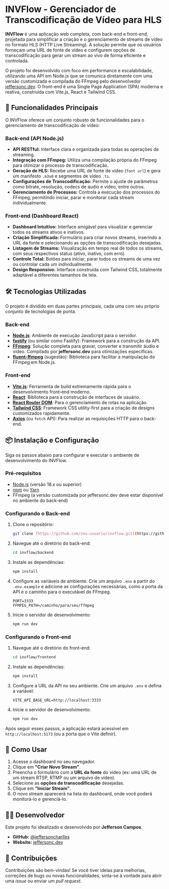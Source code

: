 # INVFlow - Gerenciador de Transcodificação de Vídeo para HLS

**INVFlow** é uma aplicação web completa, com back-end e front-end, projetada para simplificar a criação e o gerenciamento de streams de vídeo no formato HLS (HTTP Live Streaming). A solução permite que os usuários forneçam uma URL de fonte de vídeo e configurem opções de transcodificação para gerar um stream ao vivo de forma eficiente e controlada.

O projeto foi desenvolvido com foco em performance e escalabilidade, utilizando uma API em Node.js que se comunica diretamente com uma versão customizada e compilada do FFmpeg pelo desenvolvedor [jeffersonc.dev](https://github.com/jeffersoncdev). O front-end é uma Single Page Application (SPA) moderna e reativa, construída com Vite.js, React e Tailwind CSS.

## 🚀 Funcionalidades Principais

O INVFlow oferece um conjunto robusto de funcionalidades para o gerenciamento de transcodificação de vídeo:

### Back-end (API Node.js)

- **API RESTful:** Interface clara e organizada para todas as operações de streaming.
- **Integração com FFmpeg:** Utiliza uma compilação própria do FFmpeg para otimizar o processo de transcodificação.
- **Geração de HLS:** Recebe uma URL de fonte de vídeo (`font url`) e gera um manifesto `.m3u8` e segmentos de vídeo `.ts`.
- **Configurações de Transcodificação:** Permite o ajuste de parâmetros como bitrate, resolução, codecs de áudio e vídeo, entre outros.
- **Gerenciamento de Processos:** Controla a execução dos processos do FFmpeg, permitindo iniciar, parar e monitorar cada stream individualmente.

### Front-end (Dashboard React)

- **Dashboard Intuitivo:** Interface amigável para visualizar e gerenciar todos os streams ativos e inativos.
- **Criação Simplificada:** Formulário para criar novos streams, inserindo a URL da fonte e selecionando as opções de transcodificação desejadas.
- **Listagem de Streams:** Visualização em tempo real de todos os streams, com seus respectivos status (ativo, inativo, com erro).
- **Controle Total:** Botões para iniciar, parar todos os streams de uma vez ou controlar cada um individualmente.
- **Design Responsivo:** Interface construída com Tailwind CSS, totalmente adaptável a diferentes tamanhos de tela.

## 🛠️ Tecnologias Utilizadas

O projeto é dividido em duas partes principais, cada uma com seu próprio conjunto de tecnologias de ponta.

### Back-end

- **[Node.js](https://nodejs.org/)**: Ambiente de execução JavaScript para o servidor.
- **[fastify](https://fastify.dev/)** (ou similar como Fastify): Framework para a construção da API.
- **[FFmpeg](https://ffmpeg.org/)**: Solução completa para gravar, converter e transmitir áudio e vídeo. Compilado por **jeffersonc.dev** para otimizações específicas.
- **[fluent-ffmpeg](https://github.com/fluent-ffmpeg/node-fluent-ffmpeg)** (sugestão): Biblioteca para facilitar a manipulação do FFmpeg em Node.js.

### Front-end

- **[Vite.js](https://vitejs.dev/)**: Ferramenta de build extremamente rápida para o desenvolvimento front-end moderno.
- **[React](https://reactjs.org/)**: Biblioteca para a construção de interfaces de usuário.
- **[React Router DOM](https://reactrouter.com/)**: Para o gerenciamento de rotas na aplicação.
- **[Tailwind CSS](https://tailwindcss.com/)**: Framework CSS utility-first para a criação de designs customizados rapidamente.
- **[Axios](https://axios-http.com/)** (ou `fetch` API): Para realizar as requisições HTTP para o back-end.

## 📦 Instalação e Configuração

Siga os passos abaixo para configurar e executar o ambiente de desenvolvimento do INVFlow.

### Pré-requisitos

- [Node.js](https://nodejs.org/) (versão 18.x ou superior)
- [npm](https://www.npmjs.com/) ou [Yarn](https://yarnpkg.com/)
- FFmpeg (a versão customizada por jeffersonc.dev deve estar disponível no ambiente do back-end)

### Configurando o Back-end

1.  Clone o repositório:
    ```bash
    git clone [https://github.com/seu-usuario/invflow.git](https://github.com/seu-usuario/invflow.git)
    ```
2.  Navegue até o diretório do back-end:
    ```bash
    cd invflow/backend
    ```
3.  Instale as dependências:
    ```bash
    npm install
    ```
4.  Configure as variáveis de ambiente. Crie um arquivo `.env` a partir do `.env.example` e adicione as configurações necessárias, como a porta da API e o caminho para o executável do FFmpeg.
    ```env
    PORT=3333
    FFMPEG_PATH=/caminho/para/seu/ffmpeg
    ```
5.  Inicie o servidor de desenvolvimento:
    ```bash
    npm run dev
    ```

### Configurando o Front-end

1.  Navegue até o diretório do front-end:
    ```bash
    cd invflow/frontend
    ```
2.  Instale as dependências:
    ```bash
    npm install
    ```
3.  Configure a URL da API no seu ambiente. Crie um arquivo `.env` e defina a variável:
    ```env
    VITE_API_BASE_URL=http://localhost:3333
    ```
4.  Inicie o servidor de desenvolvimento:
    ```bash
    npm run dev
    ```

Após seguir esses passos, a aplicação estará acessível em `http://localhost:5173` (ou a porta que o Vite definir).

## 🚀 Como Usar

1.  Acesse o dashboard no seu navegador.
2.  Clique em **"Criar Novo Stream"**.
3.  Preencha o formulário com a **URL da fonte** do vídeo (ex: uma URL de um stream RTSP, RTMP ou um arquivo de vídeo).
4.  Selecione as **opções de transcodificação** desejadas.
5.  Clique em **"Iniciar Stream"**.
6.  O novo stream aparecerá na lista do dashboard, onde você poderá monitorá-lo e gerenciá-lo.

## 👨‍💻 Desenvolvedor

Este projeto foi idealizado e desenvolvido por **Jefferson Campos**.

- **GitHub:** [@jeffersoncharlles](https://github.com/jeffersoncharlles)
- **Website:** [jeffersonc.dev](https://jefferdeveloper.com)

## 🤝 Contribuições

Contribuições são bem-vindas! Se você tiver ideias para melhorias, correções de bugs ou novas funcionalidades, sinta-se à vontade para abrir uma _issue_ ou enviar um _pull request_.
